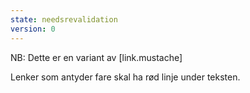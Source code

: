 ```yaml
---
state: needsrevalidation
version: 0
---
```


NB: Dette er en variant av [link.mustache]

Lenker som antyder fare skal ha rød linje under teksten.
